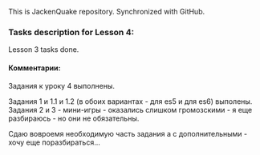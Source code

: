 This is JackenQuake repository.
Synchronized with GitHub.

### Tasks description for Lesson 4:

Lesson 3 tasks done.

#### Комментарии:

Задания к уроку 4 выполнены.

Задания 1 и 1.1 и 1.2 (в обоих вариантах - для es5 и для es6) выполены.
Задания 2 и 3 - мини-игры - оказались слишком громозскими - я еще разбираюсь - но они не обязательны.

Сдаю вовроемя необходимую часть задания а с дополнительными - хочу еще поразбираться...